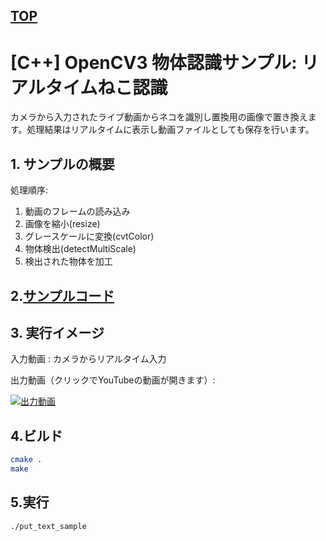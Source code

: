 [TOP](https://github.com/maemori/OpenCV3_Sample/)
----

# [C++] OpenCV3 物体認識サンプル: リアルタイムねこ認識

カメラから入力されたライブ動画からネコを識別し置換用の画像で置き換えます。処理結果はリアルタイムに表示し動画ファイルとしても保存を行います。

## 1. サンプルの概要

処理順序:
1. 動画のフレームの読み込み
2. 画像を縮小(resize)
3. グレースケールに変換(cvtColor)
4. 物体検出(detectMultiScale)
5. 検出された物体を加工


## 2.[サンプルコード](./main.cpp)

## 3. 実行イメージ

入力動画 : カメラからリアルタイム入力

出力動画（クリックでYouTubeの動画が開きます）:

[![出力動画](http://img.youtube.com/vi/SriMaTIdGKY/0.jpg)](https://www.youtube.com/watch?v=SriMaTIdGKY)

## 4.ビルド

``` bash
cmake .
make
```

## 5.実行

``` bash
./put_text_sample
```
